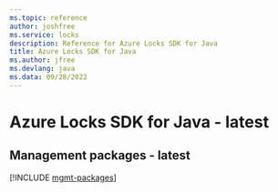 ```yaml
---
ms.topic: reference
author: joshfree
ms.service: locks
description: Reference for Azure Locks SDK for Java
title: Azure Locks SDK for Java
ms.author: jfree
ms.devlang: java
ms.data: 09/28/2022
---
```

# Azure Locks SDK for Java - latest

## Management packages - latest
[!INCLUDE [mgmt-packages](locks-mgmt-index.md)]